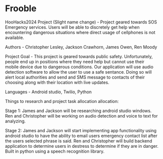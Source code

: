 # Frooble
HooHacks2024 Project (Slight name change) - Project geared towards SOS Emergency services. Users will be able to discretely get help when encountering dangerous situations where direct usage of cellphones is not available.

Authors - Christopher Lesley, Jackson Crawhorn, James Owen, Ren Moody

Project Goal - This project is geared towards public safety. Unfortunately, people end up in positions where they need help but cannot use their mobile device due to dangerous conditions. Our application will use audio detection software to allow the user to use a safe sentance. Doing so will alert local authorities and send and SMS message to contacts of their choosing along with their location with live updates.

Languages - Android studio, Twilio, Python

Things to research and project task allocation allocation:

Stage 1:
James and Jackson will be researching android studio windows.
Ren and Christopher will be working on audio detection and voice to text for analyzing.

Stage 2: 
James and Jackson will start implementing app functionality using android studio to have the ability to email users emergency contact list after the users selected phrase is said.
Ren and Christopher will build backend application to determine users in destress to determine if they are in danger. Built in python using a speech recognition library.
